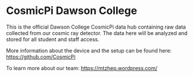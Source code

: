 # CosmicPi Dawson College

This is the official Dawson College CosmicPi data hub containing raw data collected from our cosmic ray detector. The data here will be analyzed and stored for all student and staff access.

More information about the device and the setup can be found here: https://github.com/CosmicPi

To learn more about our team: https://mtzhep.wordpress.com/
